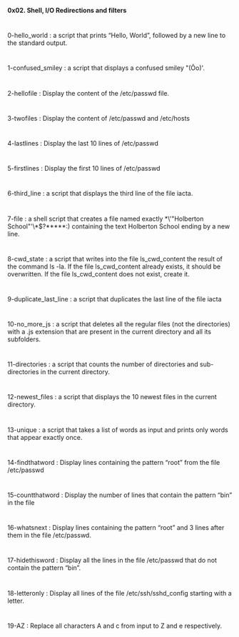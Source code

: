 **0x02. Shell, I/O Redirections and filters**
#
0-hello_world :  a script that prints “Hello, World”, followed by a new line to the standard output.
#
1-confused_smiley : a script that displays a confused smiley "(Ôo)'.
#
2-hellofile : Display the content of the /etc/passwd file.
#
3-twofiles : Display the content of /etc/passwd and /etc/hosts
#
4-lastlines : Display the last 10 lines of /etc/passwd
#
5-firstlines : Display the first 10 lines of /etc/passwd
#
6-third_line : a script that displays the third line of the file iacta.
#
7-file : a shell script that creates a file named exactly \*\\'"Holberton School"\'\\*$\?\*\*\*\*\*:) containing the text Holberton School ending by a new line.
#
8-cwd_state : a script that writes into the file ls_cwd_content the result of the command ls -la. If the file ls_cwd_content already exists, it should be overwritten. If the file ls_cwd_content does not exist, create it.
#
9-duplicate_last_line : a script that duplicates the last line of the file iacta
#
10-no_more_js : a script that deletes all the regular files (not the directories) with a .js extension that are present in the current directory and all its subfolders.
#
11-directories : a script that counts the number of directories and sub-directories in the current directory.
#
12-newest_files :  a script that displays the 10 newest files in the current directory.
#
13-unique : a script that takes a list of words as input and prints only words that appear exactly once.
#
14-findthatword : Display lines containing the pattern “root” from the file /etc/passwd
#
15-countthatword : Display the number of lines that contain the pattern “bin” in the file
#
16-whatsnext : Display lines containing the pattern “root” and 3 lines after them in the file /etc/passwd.
#
17-hidethisword : Display all the lines in the file /etc/passwd that do not contain the pattern “bin”.
#
18-letteronly : Display all lines of the file /etc/ssh/sshd_config starting with a letter.
#
19-AZ : Replace all characters A and c from input to Z and e respectively.
#